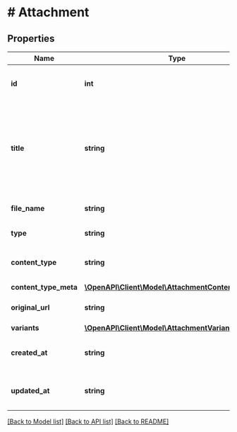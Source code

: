 # # Attachment

## Properties

Name | Type | Description | Notes
------------ | ------------- | ------------- | -------------
**id** | **int** | The unique identifier of the attachment | [optional]
**title** | **string** | The title of the attachment. If blank or not provided, the title will be derived from the file name. | [optional]
**file_name** | **string** | The file name of the attachment. | [optional]
**type** | **string** | The type of attachment. | [optional]
**content_type** | **string** | The content type of the attachment. | [optional]
**content_type_meta** | [**\OpenAPI\Client\Model\AttachmentContentTypeMeta**](AttachmentContentTypeMeta.md) |  | [optional]
**original_url** | **string** | The url of the attachment. | [optional]
**variants** | [**\OpenAPI\Client\Model\AttachmentVariants**](AttachmentVariants.md) |  | [optional]
**created_at** | **string** | When the attachment was created. | [optional]
**updated_at** | **string** | When the attachment was last updated. | [optional]

[[Back to Model list]](../../README.md#models) [[Back to API list]](../../README.md#endpoints) [[Back to README]](../../README.md)
